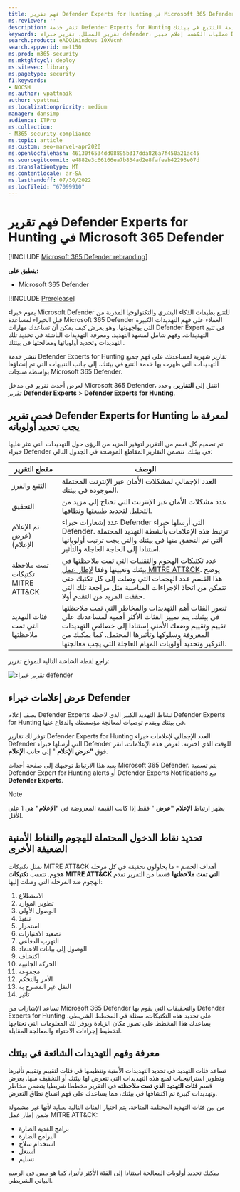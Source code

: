 ```yaml
---
title: فهم تقرير Defender Experts for Hunting في Microsoft 365 Defender
ms.reviewer: ''
description: تنشر خدمة Defender Experts for Hunting تقارير شهرية لمساعدتك على فهم جميع التهديدات التي ظهرت بها خدمة التتبع في بيئتك
keywords: تقرير المحلل، تقرير خبراء defender، عمليات الكشف، إعلام خبير Defender، التتبع، الإعلامات، فئات التهديد، تقارير التتبع
search.product: eADQiWindows 10XVcnh
search.appverid: met150
ms.prod: m365-security
ms.mktglfcycl: deploy
ms.sitesec: library
ms.pagetype: security
f1.keywords:
- NOCSH
ms.author: vpattnaik
author: vpattnai
ms.localizationpriority: medium
manager: dansimp
audience: ITPro
ms.collection:
- M365-security-compliance
ms.topic: article
ms.custom: seo-marvel-apr2020
ms.openlocfilehash: 46130f6534dd08895b317dda826a7f450a21ac45
ms.sourcegitcommit: e4882e3c66166ea7b834ad2e8fafeab42293e07d
ms.translationtype: MT
ms.contentlocale: ar-SA
ms.lasthandoff: 07/30/2022
ms.locfileid: "67099910"
---
```

# <a name="understand-the-defender-experts-for-hunting-report-in-microsoft-365-defender"></a>فهم تقرير Defender Experts for Hunting في Microsoft 365 Defender

[!INCLUDE [Microsoft 365 Defender rebranding](../includes/microsoft-defender.md)]

**ينطبق على:**

- Microsoft 365 Defender

[!INCLUDE [Prerelease](../includes/prerelease.md)]

يقوم خبراء Microsoft Defender للتتبع بطبقات الذكاء البشري والتكنولوجيا المدربة من قبل الخبراء لمساعدة Microsoft 365 Defender العملاء على فهم التهديدات الكبيرة التي يواجهونها. وهو يعرض كيف يمكن أن تساعدك مهارات Defender Expert في تتبع التهديدات، وفهم شامل لمشهد التهديد، ومعرفة التهديدات الناشئة في تحديد تلك التهديدات وتحديد أولوياتها ومعالجتها في بيئتك. 

تنشر خدمة Defender Experts for Hunting تقارير شهرية لمساعدتك على فهم جميع التهديدات التي ظهرت بها خدمة التتبع في بيئتك، إلى جانب التنبيهات التي تم إنشاؤها بواسطة منتجات Microsoft 365 Defender.

لعرض أحدث تقرير في مدخل Microsoft 365 Defender، انتقل إلى **التقارير**، وحدد تقرير **Defender Experts** > **Defender Experts for Hunting**.

## <a name="scan-the-defender-experts-for-hunting-report-to-know-what-to-prioritize"></a>فحص تقرير Defender Experts for Hunting لمعرفة ما يجب تحديد أولوياته

تم تصميم كل قسم من التقرير لتوفير المزيد من الرؤى حول التهديدات التي عثر عليها خبراء Defender في بيئتك. تتضمن التقارير المقاطع الموضحة في الجدول التالي:

| مقطع التقرير | الوصف |
|--|--|
| التتبع والفرز | العدد الإجمالي لمشكلات الأمان عبر الإنترنت المحتملة الموجودة في بيئتك. |
| التحقيق | عدد مشكلات الأمان عبر الإنترنت التي تحتاج إلى مزيد من التحليل لتحديد طبيعتها ونطاقها. |
| تم الإعلام (عرض الإعلام) | عدد إشعارات خبراء Defender التي أرسلها خبراء Defender. ترتبط هذه الإعلامات بأنشطة التهديد المحتملة التي تم التحقق منها في بيئتك والتي يجب ترتيب أولوياتها استنادا إلى الحاجة العاجلة والتأثير. |
| تمت ملاحظة تكتيكات MITRE ATT&CK | عدد تكتيكات الهجوم والتقنيات التي تمت ملاحظتها في بيئتك وتعيينها وفقا [لإطار عمل MITRE ATT&CK](https://attack.mitre.org/). يوضح هذا القسم عدد الهجمات التي وصلت إلى كل تكتيك حتى تتمكن من اتخاذ الإجراءات المناسبة مثل مراجعة تلك التي حققت المزيد من التقدم أولا. |
| فئات التهديد التي تمت ملاحظتها | تصور الفئات أهم التهديدات والمخاطر التي تمت ملاحظتها في بيئتك. يتم تمييز الفئات الأكثر أهمية لمساعدتك على تقييم وتقييم وضعك الأمني استنادا إلى خصائص التهديدات المعروفة وسلوكها وتأثيرها المحتمل. كما يمكنك من التركيز وتحديد أولويات المهام العاجلة التي يجب معالجتها. |

راجع لقطة الشاشة التالية لنموذج تقرير:

![تقرير خبراء defender](../../media/mte/defender-experts-report.png)

## <a name="view-defender-experts-notifications"></a>عرض إعلامات خبراء Defender

يصف إعلام Defender Experts نشاط التهديد الكبير الذي لاحظه Defender Experts for Hunting في بيئتك ويقدم توصيات لمعالجة مؤسستك والدفاع عنها.

توفر لك تقارير Defender Experts for Hunting العدد الإجمالي لإعلامات خبراء Defender التي أرسلها خبراء Defender للوقت الذي اخترته. لعرض هذه الإعلامات، انقر فوق **"عرض الإعلام** " إلى جانب **الإعلام**.

يعيد هذا الارتباط توجيهك إلى صفحة أحداث Microsoft 365 Defender. يتم تسمية Defender Expert for Hunting alerts أو Defender Experts Notifications مع **Defender Experts**.

> [!NOTE]
> يظهر ارتباط **الإعلام "عرض** " فقط إذا كانت القيمة المعروضة في **"الإعلام"** هي 1 على الأقل.

## <a name="identify-potential-attack-entry-points-and-other-security-weak-spots"></a>تحديد نقاط الدخول المحتملة للهجوم والنقاط الأمنية الضعيفة الأخرى

تمثل تكتيكات MITRE ATT&CK أهداف الخصم - ما يحاولون تحقيقه في كل مرحلة هجوم. تتعقب **تكتيكات MITRE ATT&CK التي تمت ملاحظتها** قسما من التقرير تقدم الهجوم ضد المرحلة التي وصلت إليها:

1.  الاستطلاع
2.  تطوير الموارد
3.  الوصول الأولي
4.  تنفيذ   
3.  استمرار 
4.  تصعيد الامتيازات    
5.  التهرب الدفاعي 
6.  الوصول إلى بيانات الاعتماد
7.  اكتشاف
8.  الحركة الجانبية    
9.  مجموعة
10. الأمر والتحكم
11. النقل غير المصرح به    
12. تأثير

تساعد الإشارات من Microsoft 365 Defender والتحقيقات التي يقوم بها Defender Experts for Hunting على تحديد هذه التكتيكات، ممثلة في المخطط الشريطي. يساعدك هذا المخطط على تصور مكان الزيادة ويوفر لك المعلومات التي تحتاجها لتخطيط إجراءات الاحتواء والمعالجة المقابلة.

## <a name="know-and-understand-the-prevalent-threats-in-your-environment"></a>معرفة وفهم التهديدات الشائعة في بيئتك

تساعد فئات التهديد في تحديد التهديدات الأمنية وتنظيمها في فئات لتقييم وتقييم تأثيرها وتطوير استراتيجيات لمنع هذه التهديدات التي تتعرض لها بيئتك أو التخفيف منها. يعرض قسم **فئات التهديد الذي تمت ملاحظته** في التقرير مخططا شريطيا يتضمن مخاطر وتهديدات كبيرة تم اكتشافها في بيئتك، مما يساعدك على فهم اتساع نطاق التعرض.

من بين فئات التهديد المختلفة المتاحة، يتم اختيار الفئات التالية بعناية لأنها غير مشمولة ضمن إطار عمل MITRE ATT&CK:

- برامج الفدية الضارة
- البرامج الضارة
- استخدام سلاح
- استغل
- تسليم

يمكنك تحديد أولويات المعالجة استنادا إلى الفئة الأكثر تأثيرا، كما هو مبين في الرسم البياني الشريطي.

